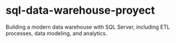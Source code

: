 # sql-data-warehouse-proyect
Building a modern data warehouse with SQL Server, including ETL processes, data modeling, and analytics.
